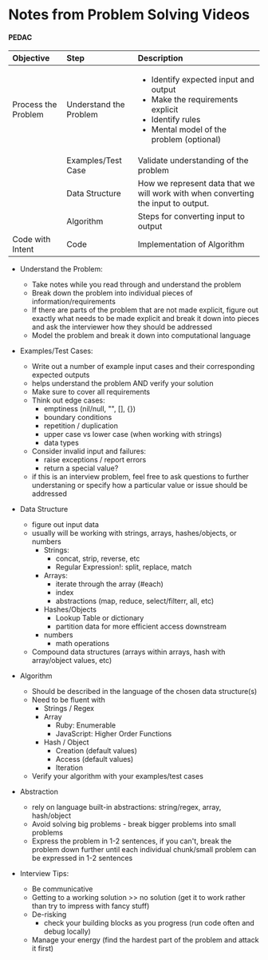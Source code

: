 Notes from Problem Solving Videos
=================================
#### PEDAC
| Objective | Step | Description|
| :--- | :---  | :-----      |
| Process the Problem | Understand the Problem | <ul><li>Identify expected input and output</li><li>Make the requirements explicit</li><li>Identify rules</li><li>Mental model of the problem (optional)</li></ul> |
| | Examples/Test Case | Validate understanding of the problem |
| | Data Structure | How we represent data that we will work with when converting the input to output. |
| | Algorithm | Steps for converting input to output |
| Code with Intent | Code | Implementation of Algorithm |

* Understand the Problem:
  * Take notes while you read through and understand the problem
  * Break down the problem into individual pieces of information/requirements
  * If there are parts of the problem that are not made explicit, figure out exactly what needs to be made explicit and break it down into pieces and ask the interviewer how they should be addressed
  * Model the problem and break it down into computational language

* Examples/Test Cases:
  * Write out a number of example input cases and their corresponding expected outputs
  * helps understand the problem AND verify your solution
  * Make sure to cover all requirements
  * Think out edge cases:
    * emptiness (nil/null, "", [], {})
    * boundary conditions
    * repetition / duplication
    * upper case vs lower case (when working with strings)
    * data types
  * Consider invalid input and failures:
    * raise exceptions / report errors
    * return a special value?
  * if this is an interview problem, feel free to ask questions to further understaning or specify how a particular value or issue should be addressed

* Data Structure
  * figure out input data
  * usually will be working with strings, arrays, hashes/objects, or numbers
    * Strings:
      * concat, strip, reverse, etc
      * Regular Expression!: split, replace, match
    * Arrays:
      * iterate through the array (#each)
      * index
      * abstractions (map, reduce, select/filterr, all, etc)
    * Hashes/Objects
      * Lookup Table or dictionary
      * partition data for more efficient access downstream
    * numbers
      * math operations
  * Compound data structures (arrays within arrays, hash with array/object values, etc)

* Algorithm
  * Should be described in the language of the chosen data structure(s)
  * Need to be fluent with 
    * Strings / Regex
    * Array
      * Ruby: Enumerable
      * JavaScript: Higher Order Functions
    * Hash / Object
      * Creation (default values)
      * Access (default values)
      * Iteration
  * Verify your algorithm with your examples/test cases

* Abstraction
  * rely on language built-in abstractions: string/regex, array, hash/object
  * Avoid solving big problems - break bigger problems into small problems
  * Express the problem in 1-2 sentences, if you can't, break the problem down further until each individual chunk/small problem can be expressed in 1-2 sentences

* Interview Tips:
  * Be communicative
  * Getting to a working solution >> no solution (get it to work rather than try to impress with fancy stuff)
  * De-risking
    * check your building blocks as you progress (run code often and debug locally)
  * Manage your energy (find the hardest part of the problem and attack it first)